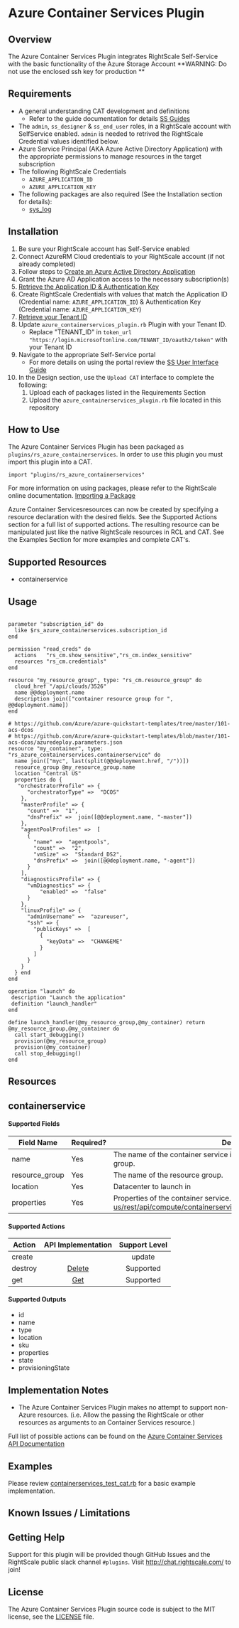 # Azure Container Services Plugin

## Overview
The Azure Container Services Plugin integrates RightScale Self-Service with the basic functionality of the Azure Storage Account
**WARNING: Do not use the enclosed ssh key for production **

## Requirements
- A general understanding CAT development and definitions
  - Refer to the guide documentation for details [SS Guides](http://docs.rightscale.com/ss/guides/)
- The `admin`, `ss_designer` & `ss_end_user` roles, in a RightScale account with SelfService enabled.  `admin` is needed to retrived the RightScale Credential values identified below.
- Azure Service Principal (AKA Azure Active Directory Application) with the appropriate permissions to manage resources in the target subscription
- The following RightScale Credentials
  - `AZURE_APPLICATION_ID`
  - `AZURE_APPLICATION_KEY`
- The following packages are also required (See the Installation section for details):
  - [sys_log](sys_log.rb)

## Installation
1. Be sure your RightScale account has Self-Service enabled
1. Connect AzureRM Cloud credentials to your RightScale account (if not already completed)
1. Follow steps to [Create an Azure Active Directory Application](https://docs.microsoft.com/en-us/azure/azure-resource-manager/resource-group-create-service-principal-portal#create-an-azure-active-directory-application)
1. Grant the Azure AD Application access to the necessary subscription(s)
1. [Retrieve the Application ID & Authentication Key](https://docs.microsoft.com/en-us/azure/azure-resource-manager/resource-group-create-service-principal-portal#get-application-id-and-authentication-key)
1. Create RightScale Credentials with values that match the Application ID (Credential name: `AZURE_APPLICATION_ID`) & Authentication Key (Credential name: `AZURE_APPLICATION_KEY`)
1. [Retrieve your Tenant ID](https://docs.microsoft.com/en-us/azure/azure-resource-manager/resource-group-create-service-principal-portal#get-tenant-id)
1. Update `azure_containerservices_plugin.rb` Plugin with your Tenant ID. 
   - Replace "TENANT_ID" in `token_url "https://login.microsoftonline.com/TENANT_ID/oauth2/token"` with your Tenant ID
1. Navigate to the appropriate Self-Service portal
   - For more details on using the portal review the [SS User Interface Guide](http://docs.rightscale.com/ss/guides/ss_user_interface_guide.html)
1. In the Design section, use the `Upload CAT` interface to complete the following:
   1. Upload each of packages listed in the Requirements Section
   1. Upload the `azure_containerservices_plugin.rb` file located in this repository
 
## How to Use
The Azure Container Services Plugin has been packaged as `plugins/rs_azure_containerservices`. In order to use this plugin you must import this plugin into a CAT.
```
import "plugins/rs_azure_containerservices"
```
For more information on using packages, please refer to the RightScale online documentation. [Importing a Package](http://docs.rightscale.com/ss/guides/ss_packaging_cats.html#importing-a-package)

Azure Container Servicesresources can now be created by specifying a resource declaration with the desired fields. See the Supported Actions section for a full list of supported actions.
The resulting resource can be manipulated just like the native RightScale resources in RCL and CAT. See the Examples Section for more examples and complete CAT's.

## Supported Resources
 - containerservice

## Usage
```

parameter "subscription_id" do
  like $rs_azure_containerservices.subscription_id
end

permission "read_creds" do
  actions   "rs_cm.show_sensitive","rs_cm.index_sensitive"
  resources "rs_cm.credentials"
end

resource "my_resource_group", type: "rs_cm.resource_group" do
  cloud_href "/api/clouds/3526"
  name @@deployment.name
  description join(["container resource group for ", @@deployment.name])
end

# https://github.com/Azure/azure-quickstart-templates/tree/master/101-acs-dcos
# https://github.com/Azure/azure-quickstart-templates/blob/master/101-acs-dcos/azuredeploy.parameters.json
resource "my_container", type: "rs_azure_containerservices.containerservice" do
  name join(["myc", last(split(@@deployment.href, "/"))])
  resource_group @my_resource_group.name
  location "Central US"
  properties do {
   "orchestratorProfile" => {
      "orchestratorType" =>  "DCOS"
    },
    "masterProfile" => {
      "count" =>  "1",
      "dnsPrefix" =>  join([@@deployment.name, "-master"])
    },
    "agentPoolProfiles" =>  [
      {
        "name" =>  "agentpools",
        "count" =>  "2",
        "vmSize" =>  "Standard_DS2",
        "dnsPrefix" =>  join([@@deployment.name, "-agent"])
      }
    ],
    "diagnosticsProfile" => {
      "vmDiagnostics" => {
          "enabled" =>  "false"
      }
    },
    "linuxProfile" => {
      "adminUsername" =>  "azureuser",
      "ssh" => {
        "publicKeys" =>  [
          {
            "keyData" =>  "CHANGEME"
          }
        ]
      }
    }
  } end
end

operation "launch" do
 description "Launch the application"
 definition "launch_handler"
end

define launch_handler(@my_resource_group,@my_container) return @my_resource_group,@my_container do
  call start_debugging()
  provision(@my_resource_group)
  provision(@my_container)
  call stop_debugging()
end
```
## Resources
## containerservice
#### Supported Fields
| Field Name | Required? | Description |
|------------|-----------|-------------|
|name|Yes|The name of the container service in the specified subscription and resource group.|
|resource_group|Yes|The name of the resource group.|
|location|Yes|Datacenter to launch in|
|properties|Yes| Properties of the container service.(https://docs.microsoft.com/en-us/rest/api/compute/containerservices#ContainerServices_CreateOrUpdate)|

#### Supported Actions

| Action | API Implementation | Support Level |
|--------------|:----:|:-------------:|
| create||update | [Create Or Update](https://docs.microsoft.com/en-us/rest/api/compute/containerservices#ContainerServices_CreateOrUpdate) | Supported |
| destroy | [Delete](https://docs.microsoft.com/en-us/rest/api/compute/containerservices#ContainerServices_Delete) | Supported |
| get | [Get](https://docs.microsoft.com/en-us/rest/api/compute/containerservices#ContainerServices_Get)| Supported |

#### Supported Outputs
- id
- name
- type
- location
- sku
- properties
- state
- provisioningState

## Implementation Notes
- The Azure Container Services Plugin makes no attempt to support non-Azure resources. (i.e. Allow the passing the RightScale or other resources as arguments to an Container Services resource.) 

 
Full list of possible actions can be found on the [Azure Container Services API Documentation](https://docs.microsoft.com/en-us/rest/api/compute/containerservices)
## Examples
Please review [containerservices_test_cat.rb](./containerservices_test_cat.rb) for a basic example implementation.
	
## Known Issues / Limitations

## Getting Help
Support for this plugin will be provided though GitHub Issues and the RightScale public slack channel `#plugins`.
Visit http://chat.rightscale.com/ to join!

## License
The Azure Container Services Plugin source code is subject to the MIT license, see the [LICENSE](../../LICENSE) file.
